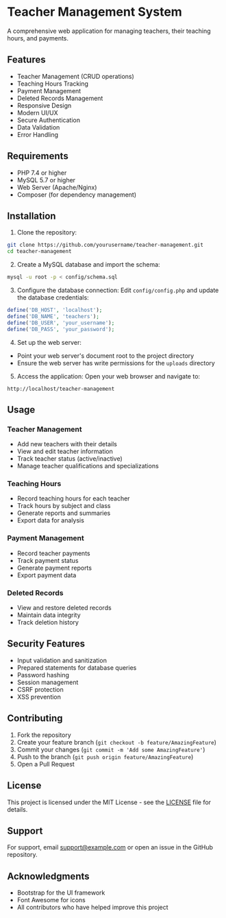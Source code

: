 # Teacher Management System

A comprehensive web application for managing teachers, their teaching hours, and payments.

## Features

- Teacher Management (CRUD operations)
- Teaching Hours Tracking
- Payment Management
- Deleted Records Management
- Responsive Design
- Modern UI/UX
- Secure Authentication
- Data Validation
- Error Handling

## Requirements

- PHP 7.4 or higher
- MySQL 5.7 or higher
- Web Server (Apache/Nginx)
- Composer (for dependency management)

## Installation

1. Clone the repository:
```bash
git clone https://github.com/yourusername/teacher-management.git
cd teacher-management
```

2. Create a MySQL database and import the schema:
```bash
mysql -u root -p < config/schema.sql
```

3. Configure the database connection:
Edit `config/config.php` and update the database credentials:
```php
define('DB_HOST', 'localhost');
define('DB_NAME', 'teachers');
define('DB_USER', 'your_username');
define('DB_PASS', 'your_password');
```

4. Set up the web server:
- Point your web server's document root to the project directory
- Ensure the web server has write permissions for the `uploads` directory

5. Access the application:
Open your web browser and navigate to:
```
http://localhost/teacher-management
```

## Usage

### Teacher Management
- Add new teachers with their details
- View and edit teacher information
- Track teacher status (active/inactive)
- Manage teacher qualifications and specializations

### Teaching Hours
- Record teaching hours for each teacher
- Track hours by subject and class
- Generate reports and summaries
- Export data for analysis

### Payment Management
- Record teacher payments
- Track payment status
- Generate payment reports
- Export payment data

### Deleted Records
- View and restore deleted records
- Maintain data integrity
- Track deletion history

## Security Features

- Input validation and sanitization
- Prepared statements for database queries
- Password hashing
- Session management
- CSRF protection
- XSS prevention

## Contributing

1. Fork the repository
2. Create your feature branch (`git checkout -b feature/AmazingFeature`)
3. Commit your changes (`git commit -m 'Add some AmazingFeature'`)
4. Push to the branch (`git push origin feature/AmazingFeature`)
5. Open a Pull Request

## License

This project is licensed under the MIT License - see the [LICENSE](LICENSE) file for details.

## Support

For support, email support@example.com or open an issue in the GitHub repository.

## Acknowledgments

- Bootstrap for the UI framework
- Font Awesome for icons
- All contributors who have helped improve this project 